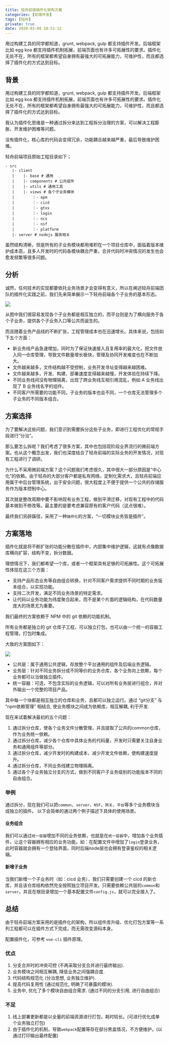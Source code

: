 ```yaml
---
title: 轻舟前端插件化架构方案
categories: [前端开发]
tags: [轻舟]
private: true
date: 2020-03-08 10:51:12
---
```


用过构建工具的同学都知道，grunt, webpack, gulp 都支持插件开发。后端框架比如 egg koa 都支持插件机制拓展，前端页面也有许多可拓展性的要求。插件化无处不在，所有的框架都希望自身拥有最强大的可拓展能力，可维护性，而且都选择了插件化的方式达到目标。

<!-- more -->

## 背景

用过构建工具的同学都知道，grunt, webpack, gulp 都支持插件开发。后端框架比如 egg koa 都支持插件机制拓展，前端页面也有许多可拓展性的要求。插件化无处不在，所有的框架都希望自身拥有最强大的可拓展能力，可维护性，而且都选择了插件化的方式达到目标。

我认为插件化思维是一种通过拆分来达到工程拆分治理的方案，可以解决工程膨胀、开发维护困难等问题。

没有插件化，核心库的代码会变得冗余，功能耦合越来越严重，最后导致维护困难。

轻舟前端项目原始工程目录如下；

```
- src
   |- client
   |    |- base # 通用
   |    |- components # 公共组件
   |    |- utils # 通用工具
   |    |- views # 各个子业务模块
   |        ｜- apm
   |        ｜- cicd
   |        ｜- gtxs
   |        ｜- login
   |        ｜- ncs
   |        ｜- nsf
   |        ｜- platform
   |- server # nodejs 服务相关
```

虽然结构清晰，但是所有的子业务模块都用堆积在一个项目仓库中，面临着版本维护成本高，且多人开发时的代码各模块耦合严重，合并代码时冲突情况的发生也会愈发频繁等很多问题。

## 分析

诚然，任何技术的实现都要依托业务场景才会变得有意义，所以在阐述轻舟前端团队的插件化实践之前，我们先来简单展示一下轻舟前端各个子业务的基本形态。

![](./images/2021-02-25-10-52-18.png)

从图中我们很容易发现各个子业务都是相互独立的，而平台则是为了横向服务于各个子业务，提供各个子业务入口等公共而诞生的。

而且随着业务产品线的不断扩张，工程管理成本也在迅速增长。具体来说，包括如下五个方面：

- 新业务线产品急速增加，同时为了保证快速接入且复用率的最大化，把文件放入同一仓库管理，导致文件数量增长极快，管理及协同开发难度也在不断加大。
- 文件越来越多，文件结构越不受控制，业务开发寻址变得越来越困难。
- 文件越来越多，开发、构建、部署速度变得越来越慢，开发体验在持续下降。
- 不同业务线间没有物理隔离，出现了跨业务线互相引用混乱，例如 A 业务线出现了 B 业务线名字的组件。
- 不同客户所需要的功能不同，子业务的版本也会不同，一个仓库无法管理多个子业务的不同版本组合。

## 方案选择

为了要解决这些问题，我们意识到需要拆分这些子业务，即进行工程优化的常规手段进行“分治”。

那么要怎么拆呢？我们考虑了很多方案，其中也包括现阶段业界流行的微前端方案。也从这个概念出发，我们也深度结合了轻舟前端的实际业务的开发情况，对现有工程进行了调研。

为什么不采用微前端方案？这个问题我们考虑很久，其中很大一部分原因是“中心化”的依赖。由于轻舟的大部分客户都是私有网络，定制化需求大，且轻舟前端应用属于中后台管理系统，出于安全问题，很大程度上不便于提供一个公共的存储服务作为版本控制中心。

其次就是整改周期中要不影响现有业务工程，做到平滑迁移，对现有工程中的代码基本做到不修改等。最主要的是要考虑兼容原有的客户代码（这点很难）。

最终我们另辟蹊径，采用了一种`插件化`的方案，“一切模块业务皆是插件”。

## 方案落地

插件化就是将不断扩张的功能分散在插件中，内部集中维护逻辑，这就有点像数据库横向扩容，结构不变，拆分数据。

理想情况下，我们都希望一个库，或者一个框架具有足够的可拓展性。这个可拓展性体现在这三个方面：

- 支持产品形态业务等自由组合转换，针对不同客户需求提供不同时期的业务版本组合，以实现功能。
- 支持二次开发，满足不同业务场景的特定需求。
- 让代码以业务功能为纬度聚合起来，而不是某个片面的逻辑结构，在代码数量庞大的场景尤为重要。

我们最终的方案依赖于 NPM 中的 git 依赖的功能机制。

所有业务都是独立的 git 仓库子工程，可以独立打包，也可以由一个统一的容器工程管理，打包时集成。

大致的方案图如下：

![](./images/2021-02-25-10-52-58.png)

- 公共层：属于通用公共逻辑，存放整个平台通用的组件及后端业务逻辑。
- 业务层：针对不同业务拆分成不同等价的业务仓库，各个业务向上依赖，每个业务都可以当做独立插件。
- 统一容器：可选，不包含实际的业务逻辑，可以对所有业务层进行组合，并对外输出一个完整的项目产品。

其中每一个块都是相互独立的仓库和业务，且都可以独立运行。通过 “git分支” 与 “npm依赖管理” 相结合, 使业务模块之间成为依赖库，相互解耦, 利于开发.

现在来试着解决最初的五个问题：

1. 通过拆分仓库，使各个业务文件分散管理，并且提取了公共的common仓库，作为业务统一依赖。
2. 通过拆分仓库，减少各个仓库中具体业务的代码量，开发时只需要关注自身业务和通用组件等部分。
3. 通过拆分仓库，减少开发时的构建成本，减少开发文件依赖，使构建速度提升。
4. 通过拆分仓库，不同业务线建立物理隔离。
5. 通过各个子业务独立分支的方式，做到不同客户子业务级别的功能版本不同的自由组合。

### 举例

通过拆分，现在我们可以把`common`、`server`、`NSF`、`网关`、`平台`等多个业务模块当成独立的插件。
以下会简单的通过两个例子描述下具体的使用场景。

#### 业务组合

我们可以通过`统一容器`增加不同的业务依赖，也就是在`统一容器`中，增加各个业务插件，让这个容器拥有相应的业务功能。如：在配置文件中增加了`login`登录业务，此时容器就会拥有一个登陆界面，同时后端node层也会拥有登录鉴权的相关逻辑。

#### 新增子业务

当我们新增一个子业务时（如：cicd 业务），我们只需要创建一个 cicd 的新仓库，并且该仓库结构依然完全按照独立项目开发。只需要依赖公共层的`common`和`server`，并且在根目录增加一个基本配置文件`config.js`，就可以完全接入了。

## 总结

由于轻舟前端方案采用的是插件化的架构，所以组件库升级、优化打包方案等一系列工程都可以在插件方式下完成，而无需改变源码本身。

配置插件化，可参考 `vue-cli` 插件原理。

### 优点

1. 分支合并时的冲突可控 (不再采取分支合并进行最终输出).
2. 业务模块之间相互解耦, 降低业务之间强耦合度.
3. 代码结构规范化 (分治思想, 业务独立维护).
4. 提高代码复用性 (通过规范化, 明确了可暴露的模块).
5. 业务中, 优化了多个模块自由组合需求. (通过不同的分支引用, 进行自由组合)

### 不足

1. 线上部署更新都是以全量的前端资源进行打包，耗时较长。(可进行优化成单个业务独立打包)
2. 由于插件化的机制，导致`webpack`配置等存在部分黑盒情况，不方便维护。(以通过打印输出最终配置)
